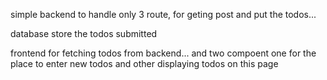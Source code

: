 simple backend to handle only 3 route, for geting post and put the todos...

database store the todos submitted 

frontend for fetching todos from backend... 
and two compoent one for the place to enter new todos and other displaying todos on this page 
